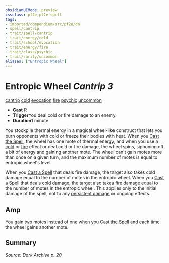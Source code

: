 ```yaml
---
obsidianUIMode: preview
cssclass: pf2e,pf2e-spell
tags:
- imported/compendium/src/pf2e/da
- spell/cantrip
- trait/spell/cantrip
- trait/energy/cold
- trait/school/evocation
- trait/energy/fire
- trait/class/psychic
- trait/rarity/uncommon
aliases: ["Entropic Wheel"]
---
```

# Entropic Wheel *Cantrip 3*   
[cantrip](cantrip.md)  [cold](cold.md)  [evocation](evocation.md)  [fire](fire.md)  [psychic](rules/traits/psychic-da.md)  [uncommon](uncommon.md)  

- **Cast** [R](chapter-9-playing-the-game.md#Actions "Reaction") 
- **Trigger**You deal cold or fire damage to an enemy.
- **Duration**1 minute

You stockpile thermal energy in a magical wheel-like construct that lets you burn opponents with cold or freeze their bodies with heat. When you [Cast the Spell](cast-a-spell.md), the wheel has one mote of thermal energy, and when you use a [cold](cold.md) or [fire](fire.md) effect or deal cold or fire damage, the wheel spins, siphoning off a bit of energy and gaining another mote. The wheel can't gain motes more than once on a given turn, and the maximum number of motes is equal to entropic wheel's level.

When you [Cast a Spell](cast-a-spell.md) that deals fire damage, the target also takes cold damage equal to the number of motes in the entropic wheel. When you [Cast a Spell](cast-a-spell.md) that deals cold damage, the target also takes fire damage equal to the number of motes in the entropic wheel. This applies only to the initial damage of the spell, not to any [persistent damage](conditions.md#Persistent%20Damage) or ongoing effects.

## Amp

You gain two motes instead of one when you [Cast the Spell](cast-a-spell.md) and each time the wheel gains another mote.

## Summary

*Source: Dark Archive p. 20*